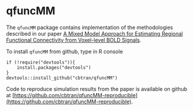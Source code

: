 # qfuncMM

The `qfuncMM` package contains implementation of the methodologies described in our paper [A Mixed Model Approach for Estimating Regional Functional Connectivity from Voxel-level BOLD Signals](https://arxiv.org/abs/2211.02192).

To install `qfuncMM` from github, type in R console
```
if (!require("devtools")){
    install.packages("devtools")
}
devtools::install_github("cbtran/qfuncMM")
```

Code to reproduce simulation results from the paper is available on github at [https://github.com/cbtran/qfuncMM-reproducible](https://github.com/cbtran/qfuncMM-reproducible).
